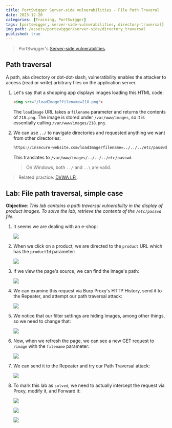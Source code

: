 ```yaml
---
title: PortSwigger Server-side vulnerabilities - File Path Traveral
date: 2023-12-20
categories: [Training, PortSwigger]
tags: [portswigger, server-side-vulnerabilities, directory-traversal]
img_path: /assets/portswigger/server-side/directory_traversal
published: true
---
```


> PortSwigger's [Server-side vulnerabilities](https://portswigger.net/web-security/learning-paths/server-side-vulnerabilities-apprentice).

## Path traversal

A path, aka directory or dot-dot-slash, vulneratibility enables the attacker to access (read or write) arbitrary files on the application server.


1. Let's say that a shopping app displays images loading this HTML code:

    ```html
    <img src="/loadImage?filename=218.png">
    ```

    The `loadImage` URL takes a `filename` parameter and returns the contents of `218.png`. The image is stored under `/var/www/images`, so it is essentially calling `/var/www/images/218.png`.

2. We can use `../` to navigate directories and requested anything we want from other directories:

    ```html
    https://insecure-website.com/loadImage?filename=../../../etc/passwd
    ```

    This translates to `/var/www/images/../../../etc/passwd`. 

    > On Windows, both `../` and `..\` are valid. 


> Related practice: [DVWA LFI](https://cspanias.github.io/posts/DVWA-File-Inclusion/).

## Lab: File path traversal, simple case

**Objective**: _This lab contains a path traversal vulnerability in the display of product images. To solve the lab, retrieve the contents of the `/etc/passwd` file._

1. It seems we are dealing with an e-shop:

    ![](dir_tra_home.png)

2. When we click on a product, we are directed to the `product` URL which has the `productId` parameter:

    ![](dir_tra_item.png)

3. If we view the page's source, we can find the image's path:

    ![](dir_tra_source.png)

4. We can examine this request via Burp Proxy's HTTP History, send it to the Repeater, and attempt our path traversal attack:

    ![](dir_tra_request.png)

5. We notice that our filter settings are hiding Images, among other things, so we need to change that:

    ![](dir_tra_filter_settings.png)

6. Now, when we refresh the page, we can see a new GET request to `/image` with the `filename` parameter:

    ![](dir_tra_request_image.png)

7. We can send it to the Repeater and try our Path Traversal attack:

    ![](dir_tra_repeater.png)

8. To mark this lab as `solved`, we need to actually intercept the request via Proxy, modify it, and Forward it:

    ![](dir_tra_intercept.png)

    ![](dir_tra_intercept_forward.png)

    ![](dir_tra_solved.png)